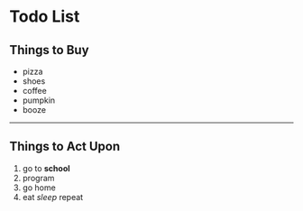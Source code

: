 # Todo List

## Things to Buy
* pizza
* shoes
* coffee
* pumpkin
* booze
* ***
## Things to Act Upon
1. go to **school**
2. program
3. go home
4. eat _sleep_ repeat
